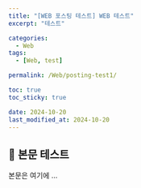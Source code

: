 ```yaml
---
title: "[WEB 포스팅 테스트] WEB 테스트"
excerpt: "테스트"

categories:
  - Web
tags:
  - [Web, test]

permalink: /Web/posting-test1/

toc: true
toc_sticky: true

date: 2024-10-20
last_modified_at: 2024-10-20
---
```


## 🦥 본문 테스트

본문은 여기에 ...
